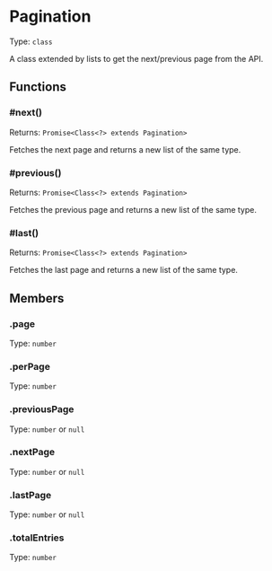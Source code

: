 # Pagination

Type: `class`

A class extended by lists to get the next/previous page from the API.

## Functions

### \#next()

Returns: `Promise<Class<?> extends Pagination>`

Fetches the next page and returns a new list of the same type.

### \#previous()

Returns: `Promise<Class<?> extends Pagination>`

Fetches the previous page and returns a new list of the same type.

### \#last()

Returns: `Promise<Class<?> extends Pagination>`

Fetches the last page and returns a new list of the same type.

## Members

### .page

Type: `number`

### .perPage

Type: `number`

### .previousPage

Type: `number` or `null`

### .nextPage

Type: `number` or `null`

### .lastPage

Type: `number` or `null`

### .totalEntries

Type: `number`